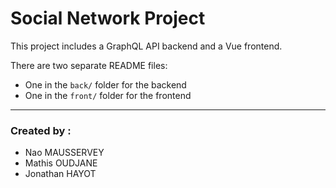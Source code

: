 # Social Network Project

This project includes a GraphQL API backend and a Vue frontend.  

There are two separate README files:
- One in the `back/` folder for the backend
- One in the `front/` folder for the frontend

---

### Created by :<br>
- Nao MAUSSERVEY
- Mathis OUDJANE
- Jonathan HAYOT